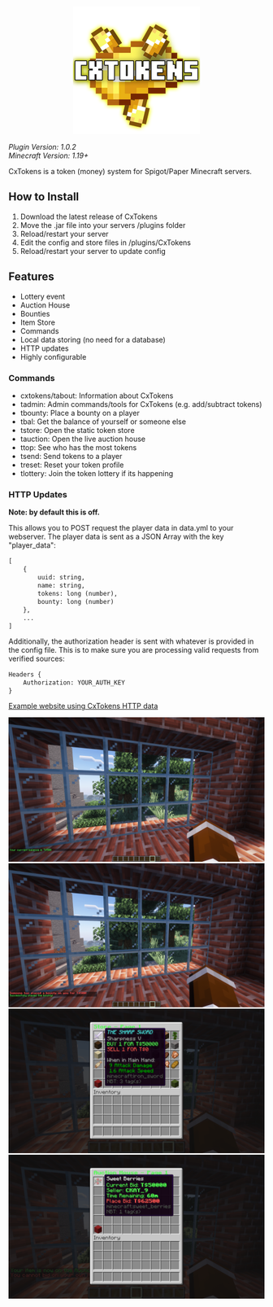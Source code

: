 <div align="center">
    <img src="./assets/Icon.png" width=250 height = 250 />
</div>

*Plugin Version: 1.0.2*</br>
*Minecraft Version: 1.19+*

CxTokens is a token (money) system for Spigot/Paper Minecraft servers. 

## How to Install
1. Download the latest release of CxTokens
2. Move the .jar file into your servers /plugins folder
3. Reload/restart your server
4. Edit the config and store files in /plugins/CxTokens
5. Reload/restart your server to update config

## Features
- Lottery event
- Auction House
- Bounties
- Item Store
- Commands
- Local data storing (no need for a database)
- HTTP updates
- Highly configurable

### Commands
- cxtokens/tabout: Information about CxTokens
- tadmin: Admin commands/tools for CxTokens (e.g. add/subtract tokens)
- tbounty: Place a bounty on a player
- tbal: Get the balance of yourself or someone else
- tstore: Open the static token store
- tauction: Open the live auction house
- ttop: See who has the most tokens
- tsend: Send tokens to a player
- treset: Reset your token profile
- tlottery: Join the token lottery if its happening

### HTTP Updates
**Note: by default this is off.** 

This allows you to POST request the player data in data.yml to your webserver. The player data is sent as a JSON Array with the key "player_data": 
```
[
    {
        uuid: string,
        name: string,
        tokens: long (number),
        bounty: long (number)
    }, 
    ...
]
```

Additionally, the authorization header is sent with whatever is provided in the config file. This is to make sure you are processing valid requests from verified sources:
```
Headers {
    Authorization: YOUR_AUTH_KEY
}
```

<a href="https://github.com/CKAY-9/cxtokens-web">Example website using CxTokens HTTP data</a>

<div align="center">
    <img src="./assets/2024-03-23_16.07.07-min.png" height=auto width=auto>
    <img src="./assets/2024-03-23_16.07.27-min.png" height=auto width=auto>
    <img src="./assets/2024-03-23_16.08.27-min.png" height=auto width=auto>
    <img src="./assets/2024-03-23_16.09.00-min.png" height=auto width=auto>
</div>
